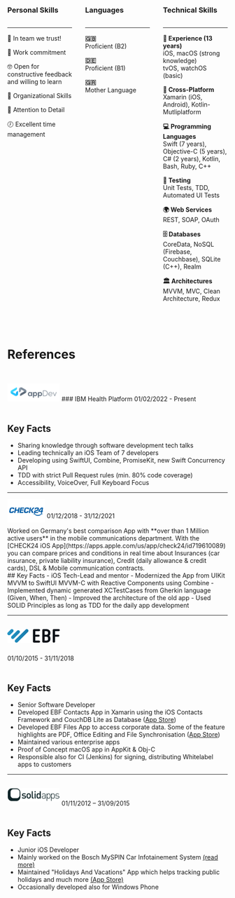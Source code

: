  
<style>
:root {
    --background-light: #ffffff;
    --background-dark: #1e1e1e;
    --text-light: #333333;
    --text-dark: #c9c9c9;
    --border-light: #dddddd;
    --border-dark: #444444;
    --shadow-light: rgba(0, 0, 0, 0.1);
    --shadow-dark: rgba(255, 255, 255, 0.1);
    --accent-color: #c9e4d2;
}

body.light-theme {
    --background: var(--background-light);
    --text: var(--text-light);
    --border: var(--border-light);
    --shadow: var(--shadow-light);
}

body.dark-theme {
    --background: var(--background-dark);
    --text: var(--text-dark);
    --border: var(--border-dark);
    --shadow: var(--shadow-dark);
}

.skillsContainer {
    display: flex;
    flex-wrap: wrap;
    gap: 30px;
    justify-content: space-between;
    margin-top: 30px;
}
.skillsContainer > div {
    flex: 1 1 calc(33.333% - 30px);
    border: 1px solid var(--border);
    border-radius: 10px;
    background-color: var(--background);
    box-shadow: 0 4px 8px var(--shadow);
    padding: 0;
    transition: background-color 0.3s, border-color 0.3s, box-shadow 0.3s;
}
.skillsContainer h3 {
    margin-top: 0;
    color: var(--text);
    padding-bottom: 10px;
    margin-bottom: 20px;
}
.skillsContainer ul {
    list-style-type: none;
    padding: 0;
}
.skillsContainer li {
    margin: 15px 0;
    color: var(--text);
    display: block;
}
.skillsContainer li span {
    font-weight: bold;
    display: block;
    margin-left: 0px;
}
.skillsContainer li::before {
    margin-right: 10px;
    font-size: 1.4em;
    display: inline-block;
    width: 30px;
}

@media (max-width: 768px) {
    .skillsContainer > div {
        flex: 1 1 calc(50% - 30px);
    }
}
@media (max-width: 480px) {
    .skillsContainer > div {
        flex: 1 1 100%;
    }
}

</style>

<div class="skillsContainer">
    <div>
        <h3>Personal Skills</h3><hr>
        <ul>
            <li>👥 In team we trust!</li>
            <li>💪 Work commitment</li>
            <li>🤓 Open for constructive feedback and willing to learn</li>
            <li>🧠 Organizational Skills</li>
            <li>🎯 Attention to Detail</li>
            <li>🕖 Excellent time management</li>
        </ul>
    </div>
    <div>
        <h3>Languages</h3><hr>
        <ul>
            <li><span>🇬🇧</span> Proficient (B2)</li>
            <li><span>🇩🇪</span> Proficient (B1)</li>
            <li><span>🇬🇷</span> Mother Language</li>
        </ul>
    </div>
    <div>
        <h3>Technical Skills</h3><hr>
        <ul>
            <li><span>🌱 Experience (13 years)</span>iOS, macOS (strong knowledge)</br> tvOS, watchOS (basic) </li>
            <li><span>🔄 Cross-Platform</span>Xamarin (iOS, Android), Kotlin-Mutliplatform</li>
            <li><span>💻 Programming Languages</span>Swift (7 years), Objective-C (5 years), C# (2 years), Kotlin, Bash, Ruby, C++</li> 
            <li><span>🧪 Testing</span>Unit Tests, TDD, Automated UI Tests</li>
            <li><span>🌍 Web Services</span>REST, SOAP, OAuth</li>
            <li><span>🗄️ Databases</span>CoreData, NoSQL (Firebase, Couchbase), SQLite (C++), Realm</li>
            <li><span>🏛️ Architectures</span>MVVM, MVC, Clean Architecture, Redux</li>
        </ul>
    </div>
</div>

<br/><br/>
# References 
<br/>

<img src="/Images/About/appdev-logo.png" style="max-width:120px; max-height:64px; margin-bottom: 0px;" alt="App Dev" title="App Dev" /> ### IBM Health Platform
01/02/2022 - Present<br/><br/>
 
## Key Facts
- Sharing knowledge through software development tech talks
- Leading technically an iOS Team of 7 developers 
- Developing using SwiftUI, Combine, PromiseKit, new Swift Concurrency API
- TDD with strict Pull Request rules (min. 80% code coverage)
- Accessibility, VoiceOver, Full Keyboard Focus 

---

<img src="/Images/About/check24-logo.png" style="max-width:100px; max-height:54px; margin-bottom: -10px;" alt="Check24" title="Check24" /> 
01/12/2018 - 31/12/2021<br/><br/>
Worked on Germany's best comparison App with **over than 1 Million active users** in the mobile communications department.
With the [CHECK24 iOS App](https://apps.apple.com/us/app/check24/id719610089) you can compare prices and conditions in real time about Insurances (car insurance, private liability insurance), Credit (daily allowance & credit cards), DSL & Mobile communication contracts.

<br/>    
## Key Facts
- iOS Tech-Lead and mentor 
- Modernized the App from UIKit MVVM to SwiftUI MVVM-C with Reactive Components using Combine
- Implemented dynamic generated XCTestCases from Gherkin language (Given, When, Then) 
- Improved the architecture of the old app
- Used SOLID Principles as long as TDD for the daily app development 

---

<br/>
<img src="/Images/About/ebf-logo.png" style="max-width:120px; max-height:64px; margin-bottom: 10px;" alt="EBF" title="EBF" />

01/10/2015 - 31/11/2018<br/><br/>
 
## Key Facts
- Senior Software Developer
- Developed EBF Contacts App in Xamarin using the iOS Contacts Framework and CouchDB Lite as Database ([App Store](https://apps.apple.com/de/app/ebf-contacts/id1570229461?l=en)) 
- Developed EBF Files App to access corporate data. Some of the feature highlights are PDF, Office Editing and File Synchronisation ([App Store](https://apps.apple.com/de/app/ebf-files/id1450387478?l=en))
- Maintained various enterprise apps
- Proof of Concept macOS app in AppKit & Obj-C
- Responsible also for CI (Jenkins) for signing, distributing Whitelabel apps to customers  

---

<br/>
<img src="/Images/About/solidapps-logo.png" style="max-width:120px; max-height:64px; margin-bottom: 10px;" alt="SolidApps" title="Solid Apps" /> 
01/11/2012 – 31/09/2015<br/><br/>

## Key Facts
- Junior iOS Developer
- Mainly worked on the Bosch MySPIN Car Infotainement System [(read more)](https://www.bosch-mobility-solutions.com/en/solutions/infotainment/myspin/) 
- Maintained "Holidays And Vacations" App which helps tracking public holidays and much more [(App Store)](https://apps.apple.com/de/app/holidays-and-vacations/id352642945?l=en)
- Occasionally developed also for Windows Phone

<div style="height:5px;"><br></div>
<br/>
